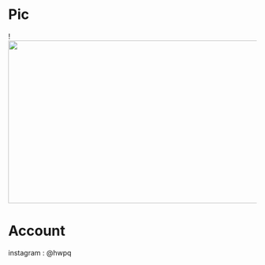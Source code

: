   # Pic
  !<img src="https://g.top4top.io/p_2323tsa4c1.png" width="782" height="330" />
  # Account
  instagram : @hwpq
